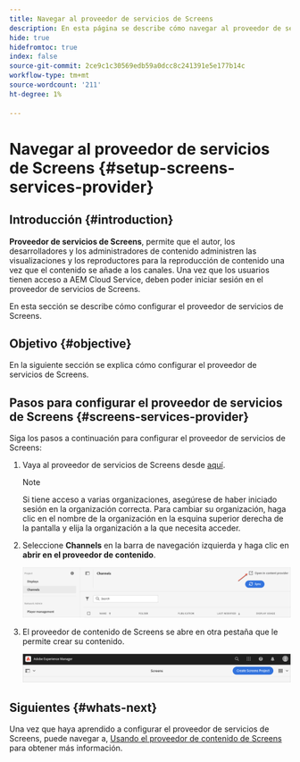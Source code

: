 ```yaml
---
title: Navegar al proveedor de servicios de Screens
description: En esta página se describe cómo navegar al proveedor de servicios de Screens.
hide: true
hidefromtoc: true
index: false
source-git-commit: 2ce9c1c30569edb59a0dcc8c241391e5e177b14c
workflow-type: tm+mt
source-wordcount: '211'
ht-degree: 1%

---
```



# Navegar al proveedor de servicios de Screens {#setup-screens-services-provider}

## Introducción {#introduction}

**Proveedor de servicios de Screens**, permite que el autor, los desarrolladores y los administradores de contenido administren las visualizaciones y los reproductores para la reproducción de contenido una vez que el contenido se añade a los canales. Una vez que los usuarios tienen acceso a AEM Cloud Service, deben poder iniciar sesión en el proveedor de servicios de Screens.

En esta sección se describe cómo configurar el proveedor de servicios de Screens.


## Objetivo {#objective}

En la siguiente sección se explica cómo configurar el proveedor de servicios de Screens.

## Pasos para configurar el proveedor de servicios de Screens {#screens-services-provider}

Siga los pasos a continuación para configurar el proveedor de servicios de Screens:

1. Vaya al proveedor de servicios de Screens desde [aquí](https://experience.adobe.com/screens).

   >[!NOTE]
   >Si tiene acceso a varias organizaciones, asegúrese de haber iniciado sesión en la organización correcta. Para cambiar su organización, haga clic en el nombre de la organización en la esquina superior derecha de la pantalla y elija la organización a la que necesita acceder.

1. Seleccione **Channels** en la barra de navegación izquierda y haga clic en **abrir en el proveedor de contenido**.

   ![image](/help/screens-cloud/assets/configure/configure-screens1.png)

1. El proveedor de contenido de Screens se abre en otra pestaña que le permite crear su contenido.

   ![image](/help/screens-cloud/assets/configure/configure-screens2.png)

## Siguientes {#whats-next}

Una vez que haya aprendido a configurar el proveedor de servicios de Screens, puede navegar a, [Usando el proveedor de contenido de Screens](/help/screens-cloud/configuring/using-screens-content-provider.md) para obtener más información.

